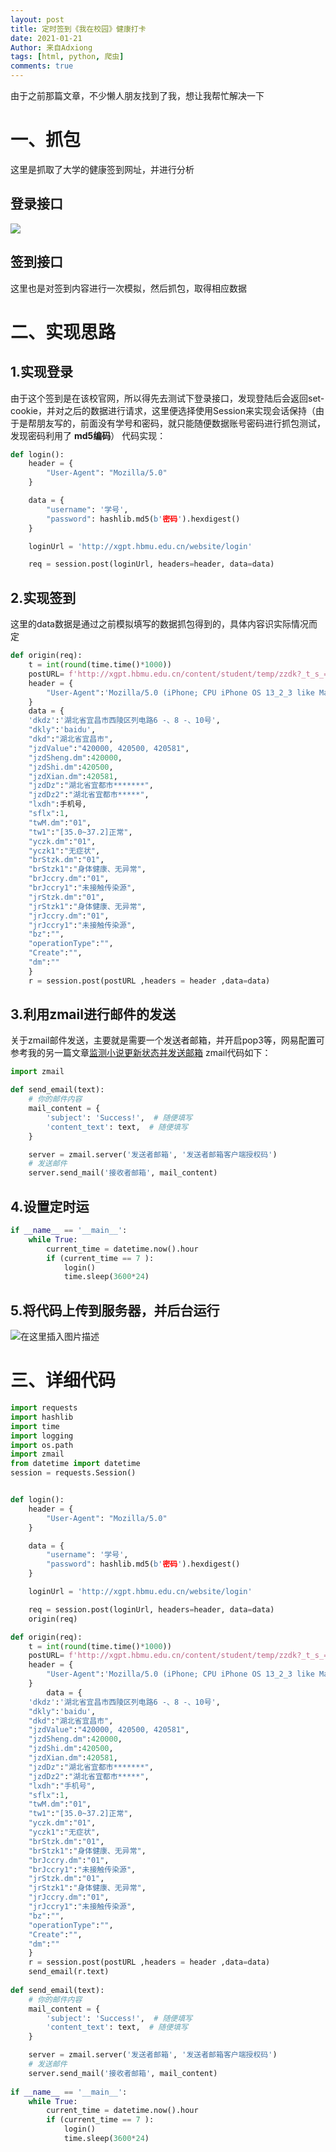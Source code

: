 ```yaml
---
layout: post
title: 定时签到《我在校园》健康打卡
date: 2021-01-21
Author: 来自Adxiong
tags: [html, python, 爬虫]
comments: true
---
```

由于之前那篇文章，不少懒人朋友找到了我，想让我帮忙解决一下
<!-- more -->

# 一、抓包
这里是抓取了大学的健康签到网址，并进行分析
## 登录接口
![](https://img-blog.csdnimg.cn/20210121113330213.png?x-oss-process=image/watermark,type_ZmFuZ3poZW5naGVpdGk,shadow_10,text_aHR0cHM6Ly9ibG9nLmNzZG4ubmV0L3FxXzIxNDg0OTM1,size_16,color_FFFFFF,t_70#pic_center)

## 签到接口
这里也是对签到内容进行一次模拟，然后抓包，取得相应数据
# 二、实现思路
## 1.实现登录
由于这个签到是在该校官网，所以得先去测试下登录接口，发现登陆后会返回set-cookie，并对之后的数据进行请求，这里便选择使用Session来实现会话保持（由于是帮朋友写的，前面没有学号和密码，就只能随便数据账号密码进行抓包测试，发现密码利用了 **md5编码**）
代码实现：
```python
def login():
    header = {
        "User-Agent": "Mozilla/5.0"
    }

    data = {
        "username": '学号',
        "password": hashlib.md5(b'密码').hexdigest()
    }

    loginUrl = 'http://xgpt.hbmu.edu.cn/website/login'

    req = session.post(loginUrl, headers=header, data=data)
```
## 2.实现签到
这里的data数据是通过之前模拟填写的数据抓包得到的，具体内容识实际情况而定
```python
def origin(req):
    t = int(round(time.time()*1000))
    postURL= f'http://xgpt.hbmu.edu.cn/content/student/temp/zzdk?_t_s_={t}'
    header = {
        "User-Agent":'Mozilla/5.0 (iPhone; CPU iPhone OS 13_2_3 like Mac OS X) AppleWebKit/605.1.15 (KHTML, like Gecko) Version/13.0.3 Mobile/15E148 Safari/604.1'
    }
    data = {
    'dkdz':'湖北省宜昌市西陵区列电路6 -、8 -、10号',
    "dkly":'baidu',
    "dkd":"湖北省宜昌市",
    "jzdValue":"420000, 420500, 420581",
    "jzdSheng.dm":420000,
    "jzdShi.dm":420500,
    "jzdXian.dm":420581,
    "jzdDz":"湖北省宜都市*******",
    "jzdDz2":"湖北省宜都市*****",
    "lxdh":手机号,
    "sflx":1,
    "twM.dm":"01",
    "tw1":"[35.0~37.2]正常",
    "yczk.dm":"01",
    "yczk1":"无症状",
    "brStzk.dm":"01",
    "brStzk1":"身体健康、无异常",
    "brJccry.dm":"01",
    "brJccry1":"未接触传染源",
    "jrStzk.dm":"01",
    "jrStzk1":"身体健康、无异常",
    "jrJccry.dm":"01",
    "jrJccry1":"未接触传染源",
    "bz":"",
    "operationType":"",
    "Create":"",
    "dm":""
    }
    r = session.post(postURL ,headers = header ,data=data)
```

## 3.利用zmail进行邮件的发送
关于zmail邮件发送，主要就是需要一个发送者邮箱，并开启pop3等，网易配置可参考我的另一篇文章[监测小说更新状态并发送邮箱](https://blog.csdn.net/qq_21484935/article/details/103461778)
zmail代码如下：
```python
import zmail

def send_email(text):
    # 你的邮件内容
    mail_content = {
        'subject': 'Success!',  # 随便填写
        'content_text': text,  # 随便填写
    }

    server = zmail.server('发送者邮箱', '发送者邮箱客户端授权码')
    # 发送邮件
    server.send_mail('接收者邮箱', mail_content)
```
## 4.设置定时运
```python
if __name__ == '__main__':
    while True:
        current_time = datetime.now().hour
        if (current_time == 7 ):
            login()
        	time.sleep(3600*24)
```
## 5.将代码上传到服务器，并后台运行
![在这里插入图片描述](https://img-blog.csdnimg.cn/20210121114626425.png#pic_center)


# 三、详细代码
```python
import requests
import hashlib
import time
import logging
import os.path
import zmail
from datetime import datetime
session = requests.Session()


def login():
    header = {
        "User-Agent": "Mozilla/5.0"
    }

    data = {
        "username": '学号',
        "password": hashlib.md5(b'密码').hexdigest()
    }

    loginUrl = 'http://xgpt.hbmu.edu.cn/website/login'

    req = session.post(loginUrl, headers=header, data=data)
    origin(req)

def origin(req):
    t = int(round(time.time()*1000))
    postURL= f'http://xgpt.hbmu.edu.cn/content/student/temp/zzdk?_t_s_={t}'
    header = {
        "User-Agent":'Mozilla/5.0 (iPhone; CPU iPhone OS 13_2_3 like Mac OS X) AppleWebKit/605.1.15 (KHTML, like Gecko) Version/13.0.3 Mobile/15E148 Safari/604.1'
    }
        data = {
    'dkdz':'湖北省宜昌市西陵区列电路6 -、8 -、10号',
    "dkly":'baidu',
    "dkd":"湖北省宜昌市",
    "jzdValue":"420000, 420500, 420581",
    "jzdSheng.dm":420000,
    "jzdShi.dm":420500,
    "jzdXian.dm":420581,
    "jzdDz":"湖北省宜都市*******",
    "jzdDz2":"湖北省宜都市*****",
    "lxdh":"手机号",
    "sflx":1,
    "twM.dm":"01",
    "tw1":"[35.0~37.2]正常",
    "yczk.dm":"01",
    "yczk1":"无症状",
    "brStzk.dm":"01",
    "brStzk1":"身体健康、无异常",
    "brJccry.dm":"01",
    "brJccry1":"未接触传染源",
    "jrStzk.dm":"01",
    "jrStzk1":"身体健康、无异常",
    "jrJccry.dm":"01",
    "jrJccry1":"未接触传染源",
    "bz":"",
    "operationType":"",
    "Create":"",
    "dm":""
    }
    r = session.post(postURL ,headers = header ,data=data)
    send_email(r.text)
    
def send_email(text):
    # 你的邮件内容
    mail_content = {
        'subject': 'Success!',  # 随便填写
        'content_text': text,  # 随便填写
    }

    server = zmail.server('发送者邮箱', '发送者邮箱客户端授权码')
    # 发送邮件
    server.send_mail('接收者邮箱', mail_content)
    
if __name__ == '__main__':
    while True:
        current_time = datetime.now().hour
        if (current_time == 7 ):
            login()
        	time.sleep(3600*24)
```